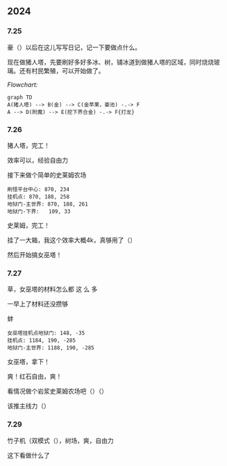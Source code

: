 ## 2024

### 7.25

豪（）以后在这儿写写日记，记一下要做点什么。

现在做猪人塔，先要刷好多好多冰、树，铺冰道到做猪人塔的区域，同时烧烧玻璃。还有村民繁殖，可以开始做了。

*Flowchart:*

```mermaid
graph TD
A(猪人塔) --> B(金) --> C(金苹果，豪池) -.-> F
A --> D(附魔) --> E(挖下界合金) -.-> F{打龙}
```

### 7.26

猪人塔，完工！

效率可以，经验自由力

接下来做个简单的史莱姆农场

```text
刷怪平台中心: 870, 234
挂机点: 870, 188, 258
地狱门-主世界: 870, 188, 261
地狱门-下界:   109, 33
```



史莱姆，完工！

挂了一大箱，我这个效率大概4k，真够用了（）

然后开始搞女巫塔！



### 7.27

草，女巫塔的材料怎么都 这 么 多

一早上了材料还没攒够

蚌

```text
女巫塔挂机点地狱门: 148, -35
挂机点: 1184, 190, -285
地狱门-主世界: 1188, 190, -285

```

女巫塔，拿下！

爽！红石自由，爽！

看情况做个岩浆史莱姆农场吧（）（）

该推主线力（）

### 7.29

竹子机（双模式（），树场，爽，自由力

这下看做什么了





